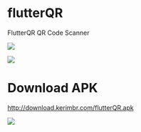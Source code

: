 # flutterQR

FlutterQR QR Code Scanner


![](https://miro.medium.com/max/875/1*L-wk88fz_Km3nddOOJapAQ.gif)

![](http://www.reactiongifs.us/wp-content/uploads/2013/10/nuh_uh_conan_obrien.gif)

# Download APK
http://download.kerimbr.com/flutterQR.apk

[![](http://download.kerimbr.com/apk_download.png)](http://download.kerimbr.com/flutterQR.apk)

